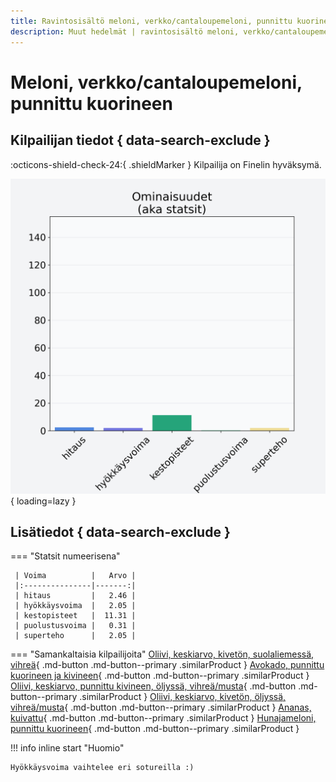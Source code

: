 ```yaml
---
title: Ravintosisältö meloni, verkko/cantaloupemeloni, punnittu kuorineen
description: Muut hedelmät | ravintosisältö meloni, verkko/cantaloupemeloni, punnittu kuorineen
---
```


# Meloni, verkko/cantaloupemeloni, punnittu kuorineen


## Kilpailijan tiedot { data-search-exclude }

:octicons-shield-check-24:{ .shieldMarker } Kilpailija on Finelin hyväksymä.

![Meloni, verkko/cantaloupemeloni, punnittu kuorineen](./images/meloni-verkko-cantaloupemeloni-punnittu-kuorineen.png){ loading=lazy }

## Lisätiedot { data-search-exclude }
=== "Statsit numeerisena"

     | Voima          |   Arvo |
     |:---------------|-------:|
     | hitaus         |   2.46 |
     | hyökkäysvoima  |   2.05 |
     | kestopisteet   |  11.31 |
     | puolustusvoima |   0.31 |
     | superteho      |   2.05 |

=== "Samankaltaisia kilpailijoita"
    [Oliivi, keskiarvo, kivetön, suolaliemessä, vihreä](/oliivi-keskiarvo-kiveton-suolaliemessa-vihrea){ .md-button .md-button--primary .similarProduct }
    [Avokado, punnittu kuorineen ja kivineen](/avokado-punnittu-kuorineen-ja-kivineen){ .md-button .md-button--primary .similarProduct }
    [Oliivi, keskiarvo, punnittu kivineen, öljyssä, vihreä/musta](/oliivi-keskiarvo-punnittu-kivineen-oljyssa-vihrea-musta){ .md-button .md-button--primary .similarProduct }
    [Oliivi, keskiarvo, kivetön, öljyssä, vihreä/musta](/oliivi-keskiarvo-kiveton-oljyssa-vihrea-musta){ .md-button .md-button--primary .similarProduct }
    [Ananas, kuivattu](/ananas-kuivattu){ .md-button .md-button--primary .similarProduct }
    [Hunajameloni, punnittu kuorineen](/hunajameloni-punnittu-kuorineen){ .md-button .md-button--primary .similarProduct }

!!! info inline start "Huomio"

    Hyökkäysvoima vaihtelee eri sotureilla :)
